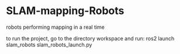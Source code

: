 # SLAM-mapping-Robots
robots performing mapping in a real time

to run the project, go to the directory workspace and run: ros2 launch slam_robots slam_robots_launch.py
